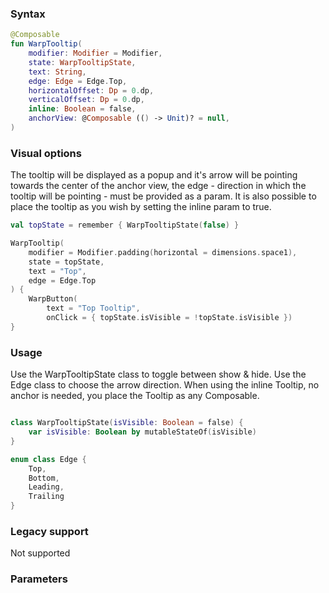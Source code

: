 
### Syntax

```kotlin example
@Composable
fun WarpTooltip(
    modifier: Modifier = Modifier,
    state: WarpTooltipState,
    text: String,
    edge: Edge = Edge.Top,
    horizontalOffset: Dp = 0.dp,
    verticalOffset: Dp = 0.dp,
    inline: Boolean = false,
    anchorView: @Composable (() -> Unit)? = null,
)
```

### Visual options 
The tooltip will be displayed as a popup and it's arrow will be pointing towards the center of the anchor view, the edge - direction in which the tooltip will be pointing - must be provided as a param. It is also possible to place the tooltip as you wish by setting the inline param to true.


```kotlin example
val topState = remember { WarpTooltipState(false) }

WarpTooltip(
    modifier = Modifier.padding(horizontal = dimensions.space1),
    state = topState,
    text = "Top",
    edge = Edge.Top
) {
    WarpButton(
        text = "Top Tooltip",
        onClick = { topState.isVisible = !topState.isVisible })
}

```

### Usage

Use the WarpTooltipState class to toggle between show & hide.
Use the Edge class to choose the arrow direction.
When using the inline Tooltip, no anchor is needed, you place the Tooltip as any Composable.

```kotlin example

class WarpTooltipState(isVisible: Boolean = false) {
    var isVisible: Boolean by mutableStateOf(isVisible)
}

enum class Edge {
    Top,
    Bottom,
    Leading,
    Trailing
}

```



### Legacy support
Not supported

### Parameters

<api-table type=android component="Tooltip" />
